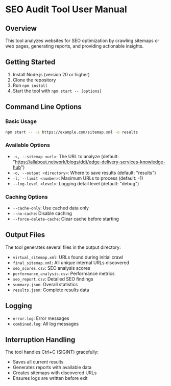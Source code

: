 # SEO Audit Tool User Manual

## Overview

This tool analyzes websites for SEO optimization by crawling sitemaps or web pages, generating reports, and providing actionable insights.

## Getting Started

1. Install Node.js (version 20 or higher)
2. Clone the repository
3. Run `npm install`
4. Start the tool with `npm start -- [options]`

## Command Line Options

### Basic Usage

```bash
npm start -- -s https://example.com/sitemap.xml -o results
```

### Available Options

- `-s, --sitemap <url>`: The URL to analyze (default: "<https://allabout.network/blogs/ddt/edge-delivery-services-knowledge-hub>")
- `-o, --output <directory>`: Where to save results (default: "results")
- `-l, --limit <number>`: Maximum URLs to process (default: -1)
- `--log-level <level>`: Logging detail level (default: "debug")

### Caching Options

- `--cache-only`: Use cached data only
- `--no-cache`: Disable caching
- `--force-delete-cache`: Clear cache before starting

## Output Files

The tool generates several files in the output directory:

- `virtual_sitemap.xml`: URLs found during initial crawl
- `final_sitemap.xml`: All unique internal URLs discovered
- `seo_scores.csv`: SEO analysis scores
- `performance_analysis.csv`: Performance metrics
- `seo_report.csv`: Detailed SEO findings
- `summary.json`: Overall statistics
- `results.json`: Complete results data

## Logging

- `error.log`: Error messages
- `combined.log`: All log messages

## Interruption Handling

The tool handles Ctrl+C (SIGINT) gracefully:

- Saves all current results
- Generates reports with available data
- Creates sitemaps with discovered URLs
- Ensures logs are written before exit
